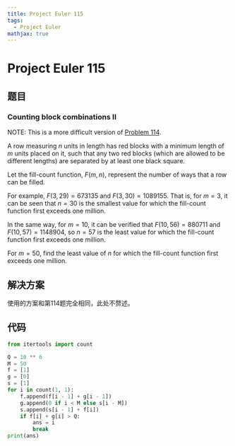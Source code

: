 ```yaml
---
title: Project Euler 115
tags:
  - Project Euler
mathjax: true
---
```

<escape><!-- more --></escape>
    
# Project Euler 115
## 题目
### Counting block combinations II


NOTE: This is a more difficult version of <a href="/Problem101-125/#Problem_114">Problem 114</a>.

A row measuring $n$ units in length has red blocks with a minimum length of $m$ units placed on it, such that any two red blocks (which are allowed to be different lengths) are separated by at least one black square.

Let the fill-count function, $F(m, n)$, represent the number of ways that a row can be filled.

For example, $F(3, 29) = 673135$ and $F(3, 30) = 1089155$.
That is, for $m = 3$, it can be seen that $n = 30$ is the smallest value for which the fill-count function first exceeds one million.

In the same way, for $m = 10$, it can be verified that $F(10, 56) = 880711$ and $F(10, 57) = 1148904$, so $n = 57$ is the least value for which the fill-count function first exceeds one million.

For $m = 50$, find the least value of $n$ for which the fill-count function first exceeds one million.


## 解决方案

使用的方案和第114题完全相同，此处不赘述。

## 代码

```py
from itertools import count

Q = 10 ** 6
M = 50
f = [1]
g = [0]
s = [1]
for i in count(1, 1):
    f.append(f[i - 1] + g[i - 1])
    g.append(0 if i < M else s[i - M])
    s.append(s[i - 1] + f[i])
    if f[i] + g[i] > Q:
        ans = i
        break
print(ans)

```

